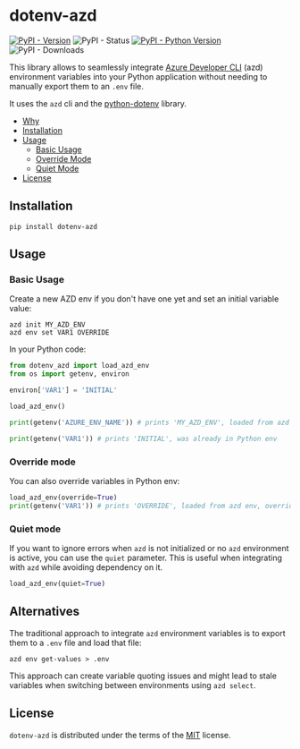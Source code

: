# dotenv-azd

[![PyPI - Version](https://img.shields.io/pypi/v/dotenv-azd.svg)](https://pypi.org/project/dotenv-azd)
![PyPI - Status](https://img.shields.io/pypi/status/dotenv-azd)
[![PyPI - Python Version](https://img.shields.io/pypi/pyversions/dotenv-azd.svg)](https://pypi.org/project/dotenv-azd)
![PyPI - Downloads](https://img.shields.io/pypi/dd/dotenv-azd)

This library allows to seamlessly integrate [Azure Developer CLI](https://learn.microsoft.com/en-us/azure/developer/azure-developer-cli/) (azd) environment variables into your Python application without needing to manually export them to an `.env` file.

It uses the `azd` cli and the [python-dotenv](https://pypi.org/project/python-dotenv/) library.

- [Why](#why)
- [Installation](#installation)
- [Usage](#usage)
  - [Basic Usage](#basic-usage)
  - [Override Mode](#override-mode)
  - [Quiet Mode](#quiet-mode)
- [License](#license)

## Installation

```console
pip install dotenv-azd
```

## Usage

### Basic Usage

Create a new AZD env if you don't have one yet and set an initial variable value:

```console
azd init MY_AZD_ENV
azd env set VAR1 OVERRIDE
```

In your Python code:

```python
from dotenv_azd import load_azd_env
from os import getenv, environ

environ['VAR1'] = 'INITIAL'

load_azd_env()

print(getenv('AZURE_ENV_NAME')) # prints 'MY_AZD_ENV', loaded from azd env

print(getenv('VAR1')) # prints 'INITIAL', was already in Python env
```

### Override mode

You can also override variables in Python env:

```python
load_azd_env(override=True)
print(getenv('VAR1')) # prints 'OVERRIDE', loaded from azd env, overriding Python env
```

### Quiet mode

If you want to ignore errors when `azd` is not initialized or no `azd` environment is active, you can use the `quiet` parameter. This is useful when integrating with `azd` while avoiding dependency on it.

```python
load_azd_env(quiet=True)
```

## Alternatives

The traditional approach to integrate `azd` environment variables is to export them to a `.env` file and load that file:

```console
azd env get-values > .env
```

This approach can create variable quoting issues and might lead to stale variables when switching between environments using `azd select`.

## License

`dotenv-azd` is distributed under the terms of the [MIT](https://spdx.org/licenses/MIT.html) license.
